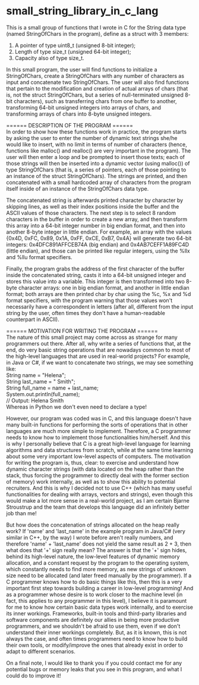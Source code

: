 # small_string_library_in_c_lang

This is a small group of functions that I wrote in C for the String data type (named StringOfChars in the program), define as a struct with 3 members:
1) A pointer of type uint8_t (unsigned 8-bit integer);
2) Length of type size_t (unsigned 64-bit integer);
3) Capacity also of type size_t.

In this small program, the user will find functions to initialize a StringOfChars, create a StringOfChars with any number of characters as input and concatenate two StringOfChars. The user will also find functions that pertain to the modification and creation of actual arrays of chars (that is, not the struct StringOfChars, but a series of null-terminated unsigned 8-bit characters), such as transferring chars from one buffer to another, transforming 64-bit unsigned integers into arrays of chars, and transforming arrays of chars into 8-byte unsigned integers.

====== DESCRIPTION OF THE PROGRAM ======  
In order to show how these functions work in practice, the program starts by asking the user to enter the number of dynamic text strings she/he would like to insert, with no limit in terms of number of characters (hence, functions like malloc() and realloc() are very important in the program). The user will then enter a loop and be prompted to insert those texts; each of those strings will then be inserted into a dynamic vector (using malloc()) of type StringOfChars (that is, a series of pointers, each of those pointing to an instance of the struct StringOfChars). The strings are printed, and then concatenated with a small hardcoded array of characters from the program itself inside of an instance of the StringOfChars data type.

The concatenated string is afterwards printed character by character by skipping lines, as well as their index positions inside the buffer and the ASCII values of those characters. The next step is to select 8 random characters in the buffer in order to create a new array, and then transform this array into a 64-bit integer number in big endian format, and then into another 8-byte integer in little endian. For example, an array with the values {0x4D, 0xFC, 0x89, 0x1A, 0xFF, 0xCE, 0xB7, 0x4A} will generate two 64-bit integers: 0x4DFC891AFFCEB74A (big endian) and 0x4AB7CEFF1A89FC4D (little endian), and those can be printed like regular integers, using the %llx and %llu format specifiers.

Finally, the program grabs the address of the first character of the buffer inside the concatenated string, casts it into a 64-bit unsigned integer and stores this value into a variable. This integer is then transformed into two 8-byte character arrays: one in big endian format, and another in little endian format; both arrays are then printed char by char using the %c, %x and %d format specifiers, with the program warning that those values won't necessarily have a correspondent in letters (after all, different from the input string by the user, often times they don't have a human-readable counterpart in ASCII).

====== MOTIVATION FOR WRITING THE PROGRAM ======  
The nature of this small project may come across as strange for many programmers out there. After all, why write a series of functions that, at the end, do very basic string operations that are nowadays common to most of the high-level languages that are used in real-world projects? For example, in Java or C#, if we want to concatenate two strings, we may see something like:  
	String name = "Helena";  
 	String last_name = " Smith";  
  	String full_name = name + last_name;  
   	System.out.println(full_name);  
    	// Output: Helena Smith  
Whereas in Python we don't even need to declare a type!  

However, our program was coded was in C, and this language doesn't have many built-in functions for performing the sorts of operations that in other languages are much more simple to implement. Therefore, a C programmer needs to know how to implement those functionalities him/herself. And this is why I personally believe that C is a great high-level language for learning algorithms and data structures from scratch, while at the same time learning about some very important low-level aspects of computers. The motivation for writing the program is, thus, clear: to exercise and understand how dynamic character strings (with data located on the heap rather than the stack, thus forcing the programmer to directly deal with the former section of memory) work internally, as well as to show this ability to potential recruiters. And this is why I decided not to use C++ (which has many useful functionalities for dealing with arrays, vectors and strings), even though this would make a lot more sense in a real-world project, as I am certain Bjarne Stroustrup and the team that develops this language did an infinitely better job than me!  

But how does the concatenation of strings allocated on the heap really work? If 'name' and 'last_name' in the example program in Java/C# (very similar in C++, by the way) I wrote before aren't really numbers, and therefore 'name' + 'last_name' does not yield the same result as 2 + 3, then what does that '+' sign really mean? The answer is that the '+' sign hides, behind its high-level nature, the low-level features of dynamic memory allocation, and a constant request by the program to the operating system, which constantly needs to find more memory, as new strings of unknown size need to be allocated (and later freed manually by the programmer). If a C programmer knows how to do basic things like this, then this is a very important first step towards building a career in low-level programming! And as a programmer whose desire is to work closer to the machine level (in fact, this applies to any programmer in this level), I believe it is paramount for me to know how certain basic data types work internally, and to exercise its inner workings. Frameworks, built-in tools and third-party libraries and software components are definitely our allies in being more productive programmers, and we shouldn't be afraid to use them, even if we don't understand their inner workings completely. But, as it is known, this is not always the case, and often times programmers need to know how to build their own tools, or modify/improve the ones that already exist in order to adapt to different scenarios.  

On a final note, I would like to thank you if you could contact me for any potential bugs or memory leaks that you see in this program, and what I could do to improve it!  
